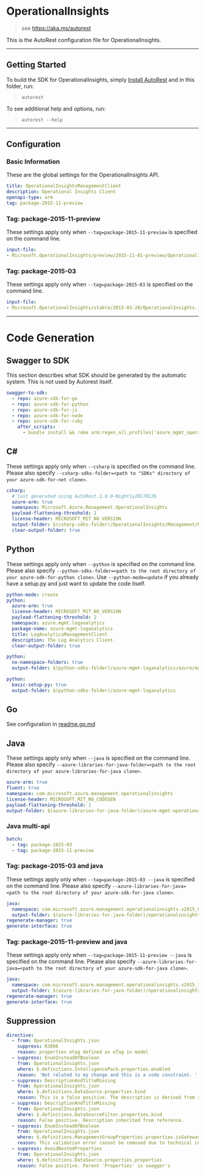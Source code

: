 # OperationalInsights

> see https://aka.ms/autorest

This is the AutoRest configuration file for OperationalInsights.

---

## Getting Started

To build the SDK for OperationalInsights, simply [Install AutoRest](https://aka.ms/autorest/install) and in this folder, run:

> `autorest`

To see additional help and options, run:

> `autorest --help`

---

## Configuration

### Basic Information

These are the global settings for the OperationalInsights API.

``` yaml
title: OperationalInsightsManagementClient
description: Operational Insights Client
openapi-type: arm
tag: package-2015-11-preview
```

### Tag: package-2015-11-preview

These settings apply only when `--tag=package-2015-11-preview` is specified on the command line.

``` yaml $(tag) == 'package-2015-11-preview'
input-file:
- Microsoft.OperationalInsights/preview/2015-11-01-preview/OperationalInsights.json
```

### Tag: package-2015-03

These settings apply only when `--tag=package-2015-03` is specified on the command line.

``` yaml $(tag) == 'package-2015-03'
input-file:
- Microsoft.OperationalInsights/stable/2015-03-20/OperationalInsights.json
```

---

# Code Generation

## Swagger to SDK

This section describes what SDK should be generated by the automatic system.
This is not used by Autorest itself.

``` yaml $(swagger-to-sdk)
swagger-to-sdk:
  - repo: azure-sdk-for-go
  - repo: azure-sdk-for-python
  - repo: azure-sdk-for-js
  - repo: azure-sdk-for-node
  - repo: azure-sdk-for-ruby
    after_scripts:
      - bundle install && rake arm:regen_all_profiles['azure_mgmt_operational_insights']
```

## C#

These settings apply only when `--csharp` is specified on the command line.
Please also specify `--csharp-sdks-folder=<path to "SDKs" directory of your azure-sdk-for-net clone>`.

``` yaml $(csharp)
csharp:
  # last generated using AutoRest.1.0.0-Nightly20170126
  azure-arm: true
  namespace: Microsoft.Azure.Management.OperationalInsights
  payload-flattening-threshold: 1
  license-header: MICROSOFT_MIT_NO_VERSION
  output-folder: $(csharp-sdks-folder)/OperationalInsights/Management/Management.OperationalInsights/Generated
  clear-output-folder: true
```

## Python

These settings apply only when `--python` is specified on the command line.
Please also specify `--python-sdks-folder=<path to the root directory of your azure-sdk-for-python clone>`.
Use `--python-mode=update` if you already have a setup.py and just want to update the code itself.

``` yaml $(python)
python-mode: create
python:
  azure-arm: true
  license-header: MICROSOFT_MIT_NO_VERSION
  payload-flattening-threshold: 2
  namespace: azure.mgmt.loganalytics
  package-name: azure-mgmt-loganalytics
  title: LogAnalyticsManagementClient
  description: The Log Analytics Client.
  clear-output-folder: true
```

``` yaml $(python) && $(python-mode) == 'update'
python:
  no-namespace-folders: true
  output-folder: $(python-sdks-folder)/azure-mgmt-loganalytics/azure/mgmt/loganalytics
```

``` yaml $(python) && $(python-mode) == 'create'
python:
  basic-setup-py: true
  output-folder: $(python-sdks-folder)/azure-mgmt-loganalytics
```

## Go

See configuration in [readme.go.md](./readme.go.md)

## Java

These settings apply only when `--java` is specified on the command line.
Please also specify `--azure-libraries-for-java-folder=<path to the root directory of your azure-libraries-for-java clone>`.

``` yaml $(java)
azure-arm: true
fluent: true
namespace: com.microsoft.azure.management.operationalinsights
license-header: MICROSOFT_MIT_NO_CODEGEN
payload-flattening-threshold: 1
output-folder: $(azure-libraries-for-java-folder)/azure-mgmt-operationalinsights
```

### Java multi-api

``` yaml $(java) && $(multiapi)
batch:
  - tag: package-2015-03
  - tag: package-2015-11-preview
```

### Tag: package-2015-03 and java

These settings apply only when `--tag=package-2015-03 --java` is specified on the command line.
Please also specify `--azure-libraries-for-java=<path to the root directory of your azure-sdk-for-java clone>`.

``` yaml $(tag) == 'package-2015-03' && $(java) && $(multiapi)
java:
  namespace: com.microsoft.azure.management.operationalinsights.v2015_03_20
  output-folder: $(azure-libraries-for-java-folder)/operationalinsights/resource-manager/v2015_03_20
regenerate-manager: true
generate-interface: true
```

### Tag: package-2015-11-preview and java

These settings apply only when `--tag=package-2015-11-preview --java` is specified on the command line.
Please also specify `--azure-libraries-for-java=<path to the root directory of your azure-sdk-for-java clone>`.

``` yaml $(tag) == 'package-2015-11-preview' && $(java) && $(multiapi)
java:
  namespace: com.microsoft.azure.management.operationalinsights.v2015_11_01_preview
  output-folder: $(azure-libraries-for-java-folder)/operationalinsights/resource-manager/v2015_11_01_preview
regenerate-manager: true
generate-interface: true
```

## Suppression

``` yaml
directive:
  - from: OperationalInsights.json
    suppress: R3006
    reason: properties etag defined as eTag in model
  - suppress: EnumInsteadOfBoolean
    from: OperationalInsights.json
    where: $.definitions.IntelligencePack.properties.enabled
    reason: 'Not related to my change and this is a code constraint. '
  - suppress: DescriptionAndTitleMissing
    from: OperationalInsights.json
    where: $.definitions.DataSource.properties.kind
    reason: This is a false positive. The description is derived from reference to DataSourceKind entity.
  - suppress: DescriptionAndTitleMissing
    from: OperationalInsights.json
    where: $.definitions.DataSourceFilter.properties.kind
    reason: False positive. Description inherited from reference.
  - suppress: EnumInsteadOfBoolean
    from: OperationalInsights.json
    where: $.definitions.ManagementGroupProperties.properties.isGateway
    reason: This validation error cannot be removed due to technical constraints on your service side.
  - suppress: AvoidNestedProperties
    from: OperationalInsights.json
    where: $.definitions.DataSource.properties.properties
    reason: False positive. Parent 'Properties' is swagger's
```
